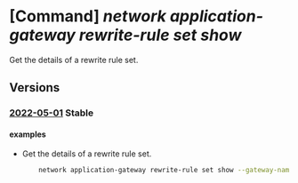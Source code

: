 # [Command] _network application-gateway rewrite-rule set show_

Get the details of a rewrite rule set.

## Versions

### [2022-05-01](/Resources/mgmt-plane/L3N1YnNjcmlwdGlvbnMve30vcmVzb3VyY2Vncm91cHMve30vcHJvdmlkZXJzL21pY3Jvc29mdC5uZXR3b3JrL2FwcGxpY2F0aW9uZ2F0ZXdheXMve30=/2022-05-01.xml) **Stable**

<!-- mgmt-plane /subscriptions/{}/resourcegroups/{}/providers/microsoft.network/applicationgateways/{} 2022-05-01 properties.rewriteRuleSets[] -->

#### examples

- Get the details of a rewrite rule set.
    ```bash
        network application-gateway rewrite-rule set show --gateway-name MyGateway --name MyRewriteRuleSet --resource-group MyResourceGroup
    ```
